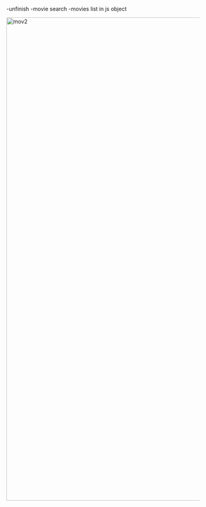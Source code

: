 -unfinish
-movie search
-movies list in js object

<img width="1261" alt="mov2" src="https://github.com/vyportfolio1/04_project-VY_stream/assets/136511458/fd7fa078-12b3-4cf2-93d0-eaa853acef72">

